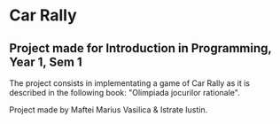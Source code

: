 # Car Rally
## Project made for Introduction in Programming, Year 1, Sem 1

The project consists in implementating a game of Car Rally as it is described in the following book: "Olimpiada jocurilor rationale". 

Project made by Maftei Marius Vasilica & Istrate Iustin.
